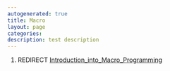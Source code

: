 ```yaml
---
autogenerated: true
title: Macro
layout: page
categories: 
description: test description
---
```


1.  REDIRECT [Introduction\_into\_Macro\_Programming](Introduction_into_Macro_Programming)
